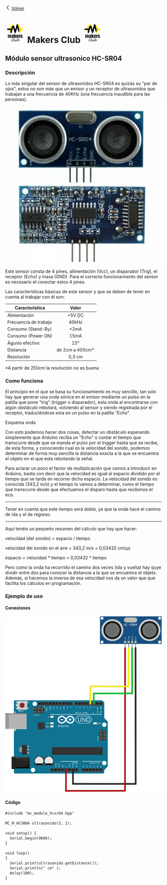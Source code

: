 ![Volver](https://github.com/makersclubpp/MC_Indice/blob/master/img/BackIcon.png) [Volver](https://github.com/makersclubpp/MC_Indice)

# ![LOGO](https://github.com/makersclubpp/MC_Indice/blob/master/img/LOGO_makers_64x64.png) Makers Club ![LOGO](https://github.com/makersclubpp/MC_Indice/blob/master/img/LOGO_makers_64x64.png)
## Módulo sensor ultrasonico HC-SR04


### Descripción
Lo más singular del sensor de ultrasonidos HC-SR04 es quizás su "par de ojos", estos no son más que un emisor y un receptor de ultrasonidos que trabajan a una frecuencia de 40KHz (una frecuencia inaudible para las personas).

![Sensor ultrasónico HC-SR04](https://github.com/makersclubpp/MC_module_hc-sr04/blob/master/img/HCSR04.jpg)

Este sensor consta de 4 pines, alimentación (Vcc), un disparador (Trig), el receptor (Echo) y masa (GND). Para el correcto funcionamiento del sensor es necesario el conectar estos 4 pines.

Las características básicas de este sensor y que se deben de tener en cuenta al trabajar con él son:

| Característica        | Valor           |
| --- | :---: |
| Alimentación          | +5V DC          |
| Frecuencia de trabajo | 40kHz           |
| Consumo (Stand-By)    | <2mA            |
| Consumo (Power ON)    | 15mA            |
| Águnlo efectivo       | 15°             |
| Distancia             | de 2cm a 400cm* |
| Resolución            | 0,3 cm          |

*A partir de 250cm la resolución no es buena


### Como funciona

El principio en el que se basa su funcionamiento es muy sencillo, tan solo hay que generar una onda sónica en el emisor mediante un pulso en la patilla que pone "trig" (trigger o disparador), esta onda al encontrarse con algún obstáculo rebotará, volviendo al sensor y siendo registrada por el receptor, traduciéndose esta en un pulso en la patilla "Echo".

Esquema onda

Con esto podemos hacer dos cosas, detectar un obstáculo esperando simplemente que Arduino reciba un "Echo" o contar el tiempo que transcurre desde que se manda el pulso por el trigger hasta que se recibe, de esta forma, y conociendo cual es la velocidad del sonido, podemos determinar de forma muy sencilla la distancia exacta a la que se encuentra el objeto en el que esta rebotando la señal.

Para aclarar un poco el factor de multiplicación que vamos a introducir en Arduino, basta con decir que la velocidad es igual al espacio dividido por el tiempo que se tarda en recorrer dicho espacio. La velocidad del sonido es conocida (343,2 m/s) y el tiempo lo vamos a determinar, como el tiempo que transcurre desde que efectuamos el disparo hasta que recibimos el eco.

---
Tener en cuenta que este tiempo será doble, ya que la onda hace el camino de ida y el de regreso.

---

Aquí tenéis un pequeño resumen del cálculo que hay que hacer:
                 
velocidad (del sonido) = espacio / tiempo

velocidad del sonido en el aire = 343,2 m/s = 0,03432 cm/µs

espacio = velocidad * tiempo = 0,03432 * tiempo

Pero como la onda ha recorrido el camino dos veces (ida y vuelta) hay quye dividir entre dos para conocer la distancia a la que se encuentra el objeto. Además, si hacemos la inversa de esa velocidad nos da un valor que que facilita los cálculos en programación.


### Ejemplo de uso
#### Conexiones

![Sensor ultrasónico HC-SR04](https://github.com/makersclubpp/MC_module_hc-sr04/blob/master/img/HCSR04.svg)

#### Código

```Arduino
#include "mc_module_hcsr04.hpp"

MC_M_HCSR04 ultrasonido(3, 2);

void setup() {
  Serial.begin(9600); 
}

void loop()
{
  Serial.print(ultrasonido.getDistance());
  Serial.println(" cm" );
  delay(100);
}
```